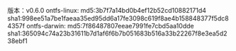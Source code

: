 版本：v0.6.0
   ontfs-linux:
     md5:3b7f7a14bd0b4ef12b52cd10882171d4
     sha1:998ee51a7be1faeaa35ed95dd6a17fe3098c619f8ae4b158848377f5dc84357f
   ontfs-darwin:
     md5:7f86487807eeae7991fe7cbd5aa10dde
     sha1:365094c74a23b31611b7d1af6f6b7b051683b516a33b22267f8e3ea5d238ebf1